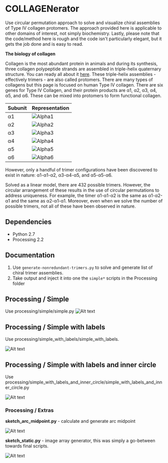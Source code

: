 # COLLAGENerator
Use circular permutation approach to solve and visualize chiral assemblies of Type IV collagen protomers. The approach provided here is applicable to other domains of interest, not simply biochemistry. Lastly, please note that the code/method here is rough and the code isn't particularly elegant, but it gets the job done and is easy to read. 

**The biology of collagen**

Collagen is the most abundant protein in animals and during its synthesis, three collagen polypeptide strands are assembled in triple-helix quaternary structure. You can ready all about it [here](https://en.wikipedia.org/wiki/Collagen). These triple-helix assemblies - effectively trimers - are also called protomers.  There are many types of collagens but this page is focused on human Type IV collagen. There are six genes for Type IV Collagen, and their protein products are &alpha;1, &alpha;2, &alpha;3, &alpha;4, &alpha;5, and &alpha;6. These can be mixed into protomers to form functional collagen.

| Subunit  | Representation |
| ------------- | ------------- |
| &alpha;1 | ![Alpha1](processing/extras/sketch_monomer/sketch_monomer_1.png?raw=true) |
| &alpha;2 | ![Alpha2](processing/extras/sketch_monomer/sketch_monomer_2.png?raw=true) |
| &alpha;3 | ![Alpha3](processing/extras/sketch_monomer/sketch_monomer_3.png?raw=true) |
| &alpha;4 | ![Alpha4](processing/extras/sketch_monomer/sketch_monomer_4.png?raw=true) |
| &alpha;5 | ![Alpha5](processing/extras/sketch_monomer/sketch_monomer_5.png?raw=true) |
| &alpha;6 | ![Alpha6](processing/extras/sketch_monomer/sketch_monomer_6.png?raw=true) |

However, only a handful of trimer configurations have been discovered to exist in nature: &alpha;1-&alpha;1-&alpha;2, &alpha;3-&alpha;4-&alpha;5, and &alpha;5-&alpha;5-&alpha;6.

Solved as a linear model, there are 432 possible trimers. However, the circular arrangement of these results in the use of circular permutations to address uniqueness. For example, the timer &alpha;1-&alpha;1-&alpha;2 is the same as &alpha;1-&alpha;2-&alpha;1 and the same as &alpha;2-&alpha;1-&alpha;1. Moreover, even when we solve the number of possible trimers, not all of these have been observed in nature.

## Dependencies
- Python 2.7
- Processing 2.2
 
## Documentation

1. Use `generate-nonredundant-trimers.py` to solve and generate list of chiral trimer assemblies.
2. Take output and inject it into one the `simple*` scripts in the Processing folder

## Processing / Simple
Use processing/simple/simple.py
![Alt text](processing/simple/simple.png?raw=true)


## Processing / Simple with labels
Use processing/simple_with_labels/simple_with_labels.

![Alt text](processing/simple_with_labels/simple_with_labels.png?raw=true)

## Processing / Simple with labels and inner circle
Use processing/simple_with_labels_and_inner_circle/simple_with_labels_and_inner_circle.py

![Alt text](processing/simple_with_labels_and_inner_circle/simple_with_labels_and_inner_circle.png?raw=true)


### Processing / Extras
**sketch_arc_midpoint.py** - calculate and generate arc midpoint

![Alt text](processing/extras/sketch_arc_midpoint/sketch_arc_midpoint.png?raw=true)

**sketch_static.py** - image array generator, this was simply a go-between towards final scripts.

![Alt text](processing/extras/sketch_static/sketch_static.png?raw=true)

